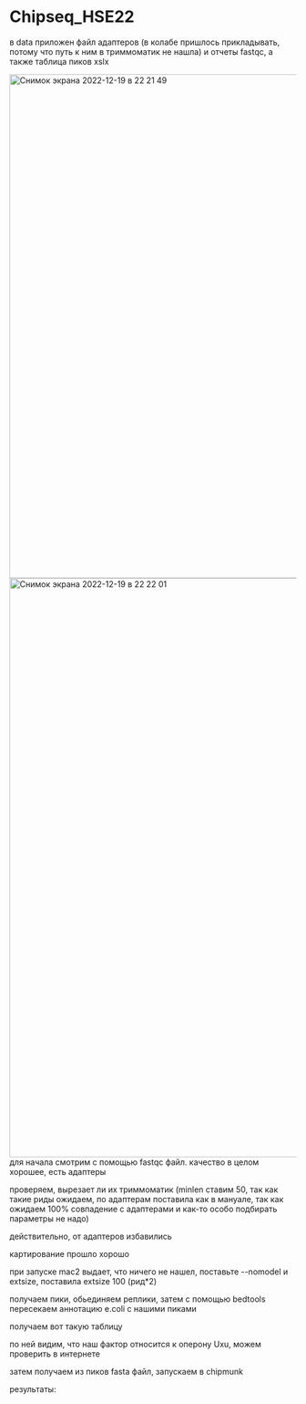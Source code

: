 # Chipseq_HSE22
в data приложен файл адаптеров (в колабе пришлось прикладывать, потому что путь к ним в триммоматик не нашла) и отчеты fastqc, а также таблица пиков xslx

<img width="883" alt="Снимок экрана 2022-12-19 в 22 21 49" src="https://user-images.githubusercontent.com/60537367/208503397-31fd8d90-7b4c-4e8c-80d3-d0c4ec1ce8fa.png">
<img width="1015" alt="Снимок экрана 2022-12-19 в 22 22 01" src="https://user-images.githubusercontent.com/60537367/208503430-eff2fae4-76ab-4993-be89-49fe89390979.png">
для начала смотрим с помощью fastqc файл. качество в целом хорошее, есть адаптеры

проверяем, вырезает ли их триммоматик (minlen ставим 50, так как такие риды ожидаем, по адаптерам поставила как в мануале, так как ожидаем 100% совпадение с адаптерами и как-то особо подбирать параметры не надо)

действительно, от адаптеров избавились

картирование прошло хорошо

при запуске mac2 выдает, что ничего не нашел, поставьте --nomodel и extsize, поставила extsize 100 (рид*2)

получаем пики, обьединяем реплики, затем с помощью bedtools пересекаем аннотацию e.coli с нашими пиками

получаем вот такую таблицу

по ней видим, что наш фактор относится к оперону Uxu, можем проверить в интернете

затем получаем из пиков fasta файл, запускаем в chipmunk

результаты:
